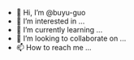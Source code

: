 - 👋 Hi, I’m @buyu-guo
- 👀 I’m interested in ...
- 🌱 I’m currently learning ...
- 💞️ I’m looking to collaborate on ...
- 📫 How to reach me ...

<!---
buyu-guo/buyu-guo is a ✨ special ✨ repository because its `README.md` (this file) appears on your GitHub profile.
You can click the Preview link to take a look at your changes.
--->

